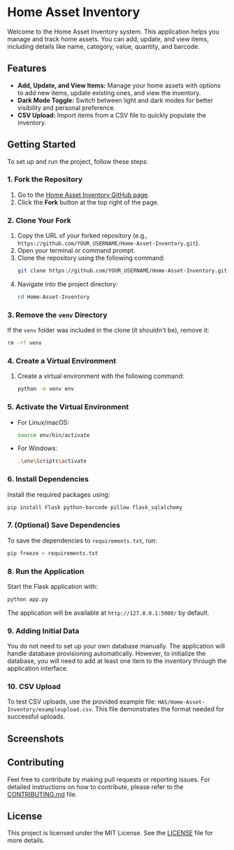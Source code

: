 # Home Asset Inventory

Welcome to the Home Asset Inventory system. This application helps you manage and track home assets. You can add, update, and view items, including details like name, category, value, quantity, and barcode.

## Features

- **Add, Update, and View Items:** Manage your home assets with options to add new items, update existing ones, and view the inventory.
- **Dark Mode Toggle:** Switch between light and dark modes for better visibility and personal preference.
- **CSV Upload:** Import items from a CSV file to quickly populate the inventory.

## Getting Started

To set up and run the project, follow these steps:

### 1. Fork the Repository

1. Go to the [Home Asset Inventory GitHub page](https://github.com/JDXE88/Home-Asset-Inventory).
2. Click the **Fork** button at the top right of the page.

### 2. Clone Your Fork

1. Copy the URL of your forked repository (e.g., `https://github.com/YOUR_USERNAME/Home-Asset-Inventory.git`).
2. Open your terminal or command prompt.
3. Clone the repository using the following command:
   ```bash
   git clone https://github.com/YOUR_USERNAME/Home-Asset-Inventory.git
   ```
4. Navigate into the project directory:
   ```bash
   cd Home-Asset-Inventory
   ```

### 3. Remove the `venv` Directory

If the `venv` folder was included in the clone (it shouldn't be), remove it:
```bash
rm -rf venv
```

### 4. Create a Virtual Environment

1. Create a virtual environment with the following command:
   ```bash
   python -m venv env
   ```

### 5. Activate the Virtual Environment

- For Linux/macOS:
  ```bash
  source env/bin/activate
  ```

- For Windows:
  ```bash
  .\env\Scripts\activate
  ```

### 6. Install Dependencies

Install the required packages using:
```bash
pip install Flask python-barcode pillow flask_sqlalchemy
```

### 7. (Optional) Save Dependencies

To save the dependencies to `requirements.txt`, run:
```bash
pip freeze > requirements.txt
```

### 8. Run the Application

Start the Flask application with:
```bash
python app.py
```
The application will be available at `http://127.0.0.1:5000/` by default.

### 9. Adding Initial Data

You do not need to set up your own database manually. The application will handle database provisioning automatically. However, to initialize the database, you will need to add at least one item to the inventory through the application interface.

### 10. CSV Upload

To test CSV uploads, use the provided example file: `HAS/Home-Asset-Inventory/exampleupload.csv`. This file demonstrates the format needed for successful uploads.

## Screenshots

<!-- Here are some screenshots of the application:

![Screenshot 1](https://github.com/JDXE88/Home-Asset-Inventory/blob/main/Screenshots/Screenshot01.jpg)
![Screenshot 2](https://github.com/JDXE88/Home-Asset-Inventory/blob/main/Screenshots/Screenshot02.jpg)
![Screenshot 3](https://github.com/JDXE88/Home-Asset-Inventory/blob/main/Screenshots/Screenshot03.jpg)
-->

## Contributing

Feel free to contribute by making pull requests or reporting issues. For detailed instructions on how to contribute, please refer to the [CONTRIBUTING.md](CONTRIBUTING.md) file.

## License

This project is licensed under the MIT License. See the [LICENSE](LICENSE) file for more details.
